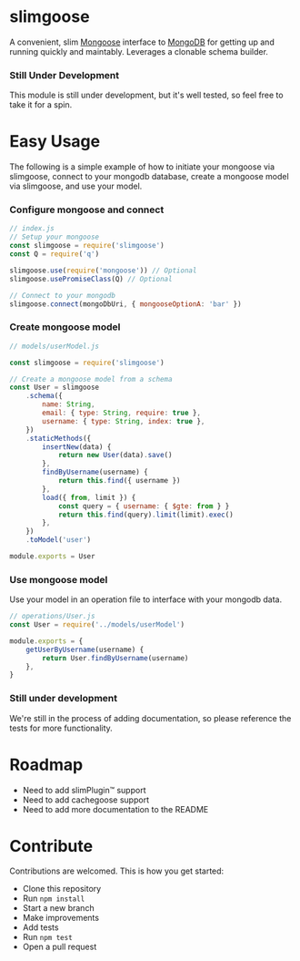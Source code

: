 # slimgoose

A convenient, slim [Mongoose](https://www.npmjs.com/package/mongoose) interface to [MongoDB](https://www.mongodb.com/) for getting up and running quickly and maintably. Leverages a clonable schema builder.

### Still Under Development

This module is still under development, but it's well tested, so feel free to take it for a spin.

# Easy Usage

The following is a simple example of how to initiate your mongoose via slimgoose, connect to your mongodb database, create a mongoose model via slimgoose, and use your model.

### Configure mongoose and connect

```javascript
// index.js
// Setup your mongoose
const slimgoose = require('slimgoose')
const Q = require('q')

slimgoose.use(require('mongoose')) // Optional
slimgoose.usePromiseClass(Q) // Optional

// Connect to your mongodb
slimgoose.connect(mongoDbUri, { mongooseOptionA: 'bar' })
```

### Create mongoose model

```javascript
// models/userModel.js

const slimgoose = require('slimgoose')

// Create a mongoose model from a schema
const User = slimgoose
	.schema({
		name: String,
		email: { type: String, require: true },
		username: { type: String, index: true },
	})
	.staticMethods({
		insertNew(data) {
			return new User(data).save()
		},
		findByUsername(username) {
			return this.find({ username })
		},
		load({ from, limit }) {
			const query = { username: { $gte: from } }
			return this.find(query).limit(limit).exec()
		},
	})
	.toModel('user')

module.exports = User
```

### Use mongoose model

Use your model in an operation file to interface with your mongodb data.

```javascript
// operations/User.js
const User = require('../models/userModel')

module.exports = {
	getUserByUsername(username) {
		return User.findByUsername(username)
	},
}
```

### Still under development

We're still in the process of adding documentation, so please reference the tests for more functionality.

# Roadmap

- Need to add slimPlugin™ support
- Need to add cachegoose support
- Need to add more documentation to the README

# Contribute

Contributions are welcomed. This is how you get started:

- Clone this repository
- Run `npm install`
- Start a new branch
- Make improvements
- Add tests
- Run `npm test`
- Open a pull request
